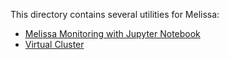 This directory contains several utilities for Melissa:
* [Melissa Monitoring with  Jupyter Notebook](MelissaMonitoring/Melissa-monitoring-notebook.ipynb)
* [Virtual Cluster](virtual_cluster/README.md)